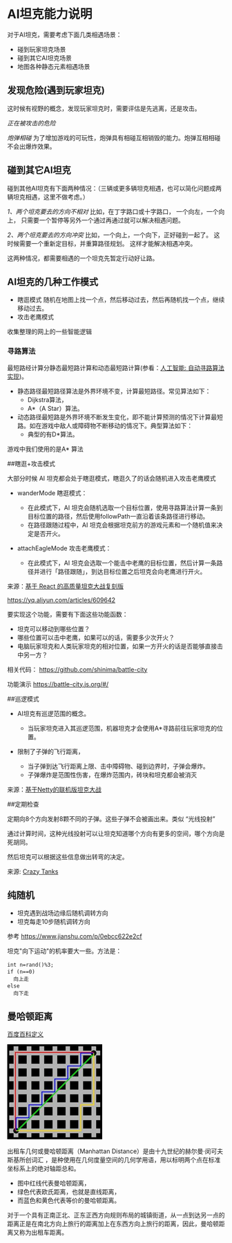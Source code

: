 # AI坦克能力说明

对于AI坦克，需要考虑下面几类相遇场景：

* 碰到玩家坦克场景
* 碰到其它AI坦克场景
* 地图各种静态元素相遇场景

## 发现危险(遇到玩家坦克)
这时候有视野的概念，发现玩家坦克时，需要评估是先逃离，还是攻击。

*正在被攻击的危险*

*炮弹相碰*
为了增加游戏的可玩性，炮弹具有相碰互相销毁的能力。炮弹互相相碰不会出爆炸效果。

## 碰到其它AI坦克

碰到其他AI坦克有下面两种情况：（三辆或更多辆坦克相遇，也可以简化问题成两辆坦克相遇，这里不做考虑。）

*1、两个坦克要去的方向不相对*
比如，在丁字路口或十字路口， 一个向左，一个向上， 只需要一个暂停等另外一个通过再通过就可以解决相遇问题。

*2、两个坦克要去的方向冲突*
比如，一个向上，一个向下，正好碰到一起了。 
这时候需要一个重新定目标，并重算路径规划。 这样才能解决相遇冲突。

这两种情况，都需要相遇的一个坦克先暂定行动好让路。


## AI坦克的几种工作模式

* 瞎逛模式
  随机在地图上找一个点，然后移动过去，然后再随机找一个点，继续移动过去。
* 攻击老鹰模式

收集整理的网上的一些智能逻辑

### 寻路算法

最短路经计算分静态最短路计算和动态最短路计算(参看：[人工智能: 自动寻路算法实现](https://www.cnblogs.com/flyinggod/p/8671053.html))。

* 静态路径最短路径算法是外界环境不变，计算最短路径。常见算法如下：
    * Dijkstra算法，
    * A\*（A Star）算法。 
* 动态路径最短路是外界环境不断发生变化，即不能计算预测的情况下计算最短路。如在游戏中敌人或障碍物不断移动的情况下。典型算法如下：
    * 典型的有D*算法。

游戏中我们使用的是A\* 算法

##瞎逛+攻击模式

大部分时候 AI 坦克都会处于瞎逛模式，瞎逛久了的话会随机进入攻击老鹰模式

* wanderMode 瞎逛模式：
	* 在此模式下，AI 坦克会随机选取一个目标位置，使用寻路算法计算一条到目标位置的路径，然后使用followPath一直沿着该条路径进行移动。
	* 在路径跟随过程中，AI 坦克会根据坦克前方的游戏元素和一个随机值来决定是否开火。

* attachEagleMode 攻击老鹰模式：
	* 在此模式下，AI 坦克会选取一个能击中老鹰的目标位置，然后计算一条路径并进行「路径跟随」，到达目标位置之后坦克会向老鹰进行开火。

来源：[基于 React 的高质量坦克大战复刻版](https://toutiao.io/posts/xqdgmt/preview)

<https://yq.aliyun.com/articles/609642>

要实现这个功能，需要有下面这些功能函数：

* 坦克可以移动到哪些位置？
* 哪些位置可以击中老鹰，如果可以的话，需要多少次开火？
* 电脑玩家坦克和人类玩家坦克的相对位置，如果一方开火的话是否能够直接击中另一方？

相关代码：
<https://github.com/shinima/battle-city>

功能演示 <https://battle-city.js.org/#/>

##巡逻模式

* AI坦克有巡逻范围的概念。
	* 当玩家坦克进入其巡逻范围，机器坦克才会使用A*寻路前往玩家坦克的位置。

* 限制了子弹的飞行距离，
	* 当子弹到达飞行距离上限、击中障碍物、碰到边界时，子弹会爆炸。
	* 子弹爆炸是范围性伤害，在爆炸范围内，砖块和坦克都会被消灭

来源：[基于Netty的联机版坦克大战](https://iambigboss.top/post/54771_1_1.html)

##定期检查

定期向8个方向发射8颗不同的子弹。这些子弹不会被画出来。类似 “光线投射”

通过计算时间，这种光线投射可以让坦克知道哪个方向有更多的空间，哪个方向是死胡同。

然后坦克可以根据这些信息做出转弯的决定。


来源: [Crazy Tanks](https://yangyukai.com/projects/2018/fall/15112)


## 纯随机

* 坦克遇到战场边缘后随机调转方向
* 坦克每走10步随机调转方向	

参考 <https://www.jianshu.com/p/0ebcc622e2cf>

坦克"向下运动"的机率要大一些。方法是：   
````
int n=rand()%3;
if (n==0)
  向上走
else
  向下走
````

## 曼哈顿距离

[百度百科定义](https://baike.baidu.com/item/%E6%9B%BC%E5%93%88%E9%A1%BF%E8%B7%9D%E7%A6%BB)

![曼哈顿距离](ManhattanDistance.jpg)

出租车几何或曼哈顿距离（Manhattan Distance）是由十九世纪的赫尔曼·闵可夫斯基所创词汇 ，是种使用在几何度量空间的几何学用语，用以标明两个点在标准坐标系上的绝对轴距总和。

* 图中红线代表曼哈顿距离，
* 绿色代表欧氏距离，也就是直线距离，
* 而蓝色和黄色代表等价的曼哈顿距离。

对于一个具有正南正北、正东正西方向规则布局的城镇街道，从一点到达另一点的距离正是在南北方向上旅行的距离加上在东西方向上旅行的距离，因此，曼哈顿距离又称为出租车距离。
